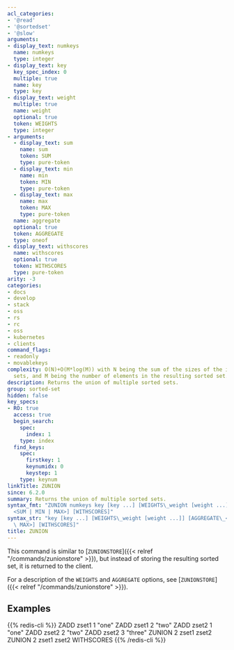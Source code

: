 ```yaml
---
acl_categories:
- '@read'
- '@sortedset'
- '@slow'
arguments:
- display_text: numkeys
  name: numkeys
  type: integer
- display_text: key
  key_spec_index: 0
  multiple: true
  name: key
  type: key
- display_text: weight
  multiple: true
  name: weight
  optional: true
  token: WEIGHTS
  type: integer
- arguments:
  - display_text: sum
    name: sum
    token: SUM
    type: pure-token
  - display_text: min
    name: min
    token: MIN
    type: pure-token
  - display_text: max
    name: max
    token: MAX
    type: pure-token
  name: aggregate
  optional: true
  token: AGGREGATE
  type: oneof
- display_text: withscores
  name: withscores
  optional: true
  token: WITHSCORES
  type: pure-token
arity: -3
categories:
- docs
- develop
- stack
- oss
- rs
- rc
- oss
- kubernetes
- clients
command_flags:
- readonly
- movablekeys
complexity: O(N)+O(M*log(M)) with N being the sum of the sizes of the input sorted
  sets, and M being the number of elements in the resulting sorted set.
description: Returns the union of multiple sorted sets.
group: sorted-set
hidden: false
key_specs:
- RO: true
  access: true
  begin_search:
    spec:
      index: 1
    type: index
  find_keys:
    spec:
      firstkey: 1
      keynumidx: 0
      keystep: 1
    type: keynum
linkTitle: ZUNION
since: 6.2.0
summary: Returns the union of multiple sorted sets.
syntax_fmt: "ZUNION numkeys key [key ...] [WEIGHTS\_weight [weight ...]] [AGGREGATE\_\
  <SUM | MIN | MAX>] [WITHSCORES]"
syntax_str: "key [key ...] [WEIGHTS\_weight [weight ...]] [AGGREGATE\_<SUM | MIN |\
  \ MAX>] [WITHSCORES]"
title: ZUNION
---
```

This command is similar to [`ZUNIONSTORE`]({{< relref "/commands/zunionstore" >}}), but instead of storing the resulting
sorted set, it is returned to the client.

For a description of the `WEIGHTS` and `AGGREGATE` options, see [`ZUNIONSTORE`]({{< relref "/commands/zunionstore" >}}).

## Examples

{{% redis-cli %}}
ZADD zset1 1 "one"
ZADD zset1 2 "two"
ZADD zset2 1 "one"
ZADD zset2 2 "two"
ZADD zset2 3 "three"
ZUNION 2 zset1 zset2
ZUNION 2 zset1 zset2 WITHSCORES
{{% /redis-cli %}}

